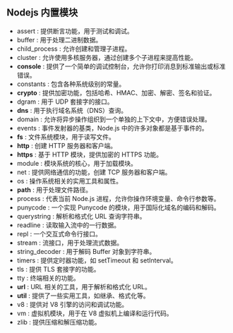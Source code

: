 ## Nodejs 内置模块

-   assert : 提供断言功能，用于测试和调试。
-   buffer : 用于处理二进制数据。
-   child_process : 允许创建和管理子进程。
-   cluster : 允许使用多核服务器，通过创建多个子进程来提高性能。
-   **console** : 提供了一个简单的调试控制台，允许你打印消息到标准输出或标准错误。
-   constants : 包含各种系统级别的常量。
-   **crypto** : 提供加密功能，包括哈希、HMAC、加密、解密、签名和验证。
-   dgram : 用于 UDP 套接字的接口。
-   **dns** : 用于执行域名系统（DNS）查询。
-   domain : 允许将异步操作组织到一个单独的上下文中，方便错误处理。
-   events : 事件发射器的基类，Node.js 中的许多对象都是基于事件的。
-   **fs** : 文件系统模块，用于读写文件。
-   **http** : 创建 HTTP 服务器和客户端。
-   **https** : 基于 HTTP 模块，提供加密的 HTTPS 功能。
-   module : 模块系统的核心，用于加载模块。
-   net : 提供网络通信的功能，创建 TCP 服务器和客户端。
-   os : 操作系统相关的实用工具和属性。
-   **path** : 用于处理文件路径。
-   process : 代表当前 Node.js 进程，允许你操作环境变量、命令行参数等。
-   punycode : 一个实现 Punycode 的模块，用于国际化域名的编码和解码。
-   querystring : 解析和格式化 URL 查询字符串。
-   readline : 读取输入流中的一行数据。
-   repl : 一个交互式命令行接口。
-   stream : 流接口，用于处理流式数据。
-   string_decoder : 用于解码 Buffer 对象到字符串。
-   timers : 提供定时器功能，如 setTimeout 和 setInterval。
-   tls : 提供 TLS 套接字的功能。
-   tty : 终端相关的功能。
-   **url** : URL 相关的工具，用于解析和格式化 URL。
-   **util** : 提供了一些实用工具，如继承、格式化等。
-   v8 : 提供对 V8 引擎的访问和调试功能。
-   vm : 虚拟机模块，用于在 V8 虚拟机上编译和运行代码。
-   zlib : 提供压缩和解压缩功能。
